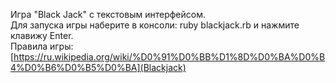 Игра "Black Jack" с текстовым интерфейсом.  
Для запуска игры наберите в консоли: ruby blackjack.rb и нажмите клавижу Enter.  
Правила игры: [https://ru.wikipedia.org/wiki/%D0%91%D0%BB%D1%8D%D0%BA%D0%B4%D0%B6%D0%B5%D0%BA](Blackjack)

